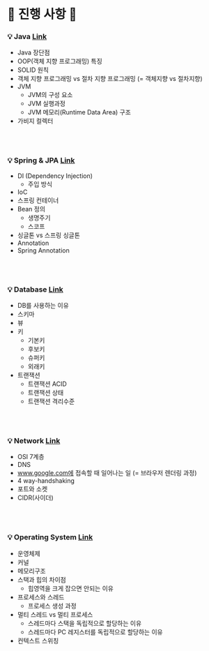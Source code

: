 # 🌈 진행 사항 🍊

### 💡 Java <a href="https://github.com/breaking-interviews/interview-study/tree/main/%EA%B7%9C%EB%A6%AC/Java"> Link </a>
- Java 장단점
- OOP(객체 지향 프로그래밍) 특징
- SOLID 원칙
- 객체 지향 프로그래밍 vs 절차 지향 프로그래밍 (= 객체지향 vs 절차지향)
- JVM
  - JVM의 구성 요소
  - JVM 실행과정
  - JVM 메모리(Runtime Data Area) 구조
- 가비지 컬렉터


<br><br>
### 💡 Spring & JPA <a href="https://github.com/breaking-interviews/interview-study/tree/main/%EA%B7%9C%EB%A6%AC/Spring"> Link </a>
- DI (Dependency Injection)
  - 주입 방식
- IoC
- 스프링 컨테이너
- Bean 정의
  - 생명주기
  - 스코프
- 싱글톤 vs 스프링 싱글톤
- Annotation
- Spring Annotation

<br><br>
### 💡 Database <a href="https://github.com/breaking-interviews/interview-study/tree/main/%EA%B7%9C%EB%A6%AC/Database"> Link </a>
- DB를 사용하는 이유
- 스키마
- 뷰
- 키
  - 기본키
  - 후보키
  - 슈퍼키
  - 외래키
- 트랜잭션
  - 트랜잭션 ACID
  - 트랜잭션 상태
  - 트랜잭션 격리수준

<br><br>
### 💡 Network <a href="https://github.com/breaking-interviews/interview-study/tree/main/%EA%B7%9C%EB%A6%AC/Network"> Link </a>
- OSI 7계층
- DNS
- www.google.com에 접속할 때 일어나는 일 (= 브라우저 렌더링 과정)
- 4 way-handshaking
- 포트와 소켓
- CIDR(사이더)

<br><br>
### 💡 Operating System <a href="https://github.com/breaking-interviews/interview-study/tree/main/%EA%B7%9C%EB%A6%AC/OS"> Link </a>
- 운영체제
- 커널
- 메모리구조
- 스택과 힙의 차이점
  - 힙영역을 크게 잡으면 안되는 이유
- 프로세스와 스레드
  - 프로세스 생성 과정
- 멀티 스레드 vs 멀티 프로세스
  - 스레드마다 스택을 독립적으로 할당하는 이유
  - 스레드마다 PC 레지스터를 독립적으로 할당하는 이유
- 컨텍스트 스위칭
